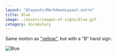 ```yaml
---
layout: "@layouts/MarkdownLayout.astro"
title: Blue
image: ./assets/images-of-signs/blue.gif
category: Vocabulary
---
```


Same motion as ["yellow"](../yellow),
but with a "B" hand sign.

![Blue](@signs/blue.gif)
